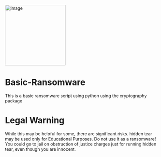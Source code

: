 <img width="200" alt="image" src="https://user-images.githubusercontent.com/78253028/169575478-a7239e43-f2ef-40b8-8cdb-41c6ddb62209.png">

# Basic-Ransomware
This is a basic ransomware script using python using the cryptography package

# Legal Warning

While this may be helpful for some, there are significant risks. hidden tear may be used only for Educational Purposes. Do not use it as a ransomware! You could go to jail on obstruction of justice charges just for running hidden tear, even though you are innocent.
